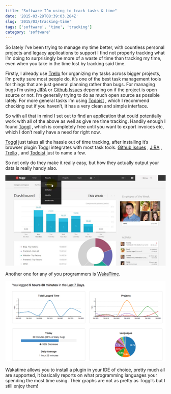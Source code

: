 ```yaml
---
title: "Software I’m using to track tasks & time"
date: '2015-03-29T08:39:03.284Z'
slug: '2015/03/tracking-time'
tags: ['software', 'time', 'tracking']
category: 'software'
---
```

So lately I’ve been trying to manage my time better, with countless personal projects and legacy applications to support I find not properly tracking what I’m doing to surprisingly be more of a waste of time than tracking my time, even when you take in the time lost by tracking said time.

Firstly, I already use [Trello](https://trello.com/) for organizing my tasks across bigger projects,  I’m pretty sure most people do, it’s one of the best task management tools for things that are just general planning rather than bugs. For managing bugs I’m using [JIRA](https://www.atlassian.com/software/jira) or [Github Issues](http://www.github.com/) depending on if the project is open source or not. I’m generally trying to do as much open source as possible lately. For more general tasks I’m using [Todoist](http://todoist.com/) , which I recommend checking out if you haven’t, it has a very clean and simple interface.

So with all that in mind I set out to find an application that could potentially work with all of the above as well as give me time tracking. Handily enough I found [Toggl](http://www.toggl.com/) , which is completely free until you want to export invoices etc, which I don’t really have a need for right now.

[Toggl](http://www.toggl.com/) just takes all the hassle out of time tracking, after installing it’s browser plugin Toggl integrates with most task tools. [Github issues](http://github.com/) , [JIRA](https://www.atlassian.com/software/jira) , [Trello](https://trello.com/) , and [Todoist](http://todoist.com/) just to name a few.

So not only do they make it really easy, but how they actually output your data is really handy also.

![Screenshot of Toggl](images/toggl.jpg)

Another one for any of you programmers is [WakaTime](https://wakatime.com/).

![Screenshot of Wakatime](images/wakatime.png)

Wakatime allows you to install a plugin in your IDE of choice, pretty much all are supported, it basically reports on what programming languages your spending the most time using. Their graphs are not as pretty as Toggl’s but I still enjoy them!